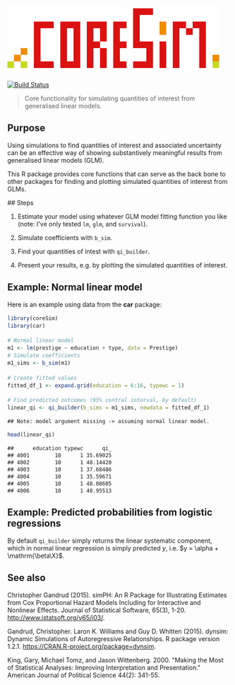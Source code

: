 ![coreSim logo](img/coreSim_logo.png)

[![Build Status](https://travis-ci.org/christophergandrud/coreSim.svg?branch=master)](https://travis-ci.org/christophergandrud/coreSim)

> Core functionality for simulating quantities of interest from generalised linear 
models.

## Purpose

Using simulations to find quantities of interest and associated uncertainty
can be an effective way of showing substantively meaningful results from 
generalised linear models (GLM). 

This R package provides core functions that can serve as the back bone to other
packages for finding and plotting simulated quantities of interest from GLMs.

## Steps

1. Estimate your model using whatever GLM model fitting function you like 
(note: I've only tested `lm`, `glm`, and `survival`).

2. Simulate coefficients with `b_sim`.

3. Find your quantities of intest with `qi_builder`.

4. Present your results, e.g. by plotting the simulated quantities of 
interest.

## Example: Normal linear model 

Here is an example using data from the **car** package:


```r
library(coreSim)
library(car)

# Normal linear model
m1 <- lm(prestige ~ education + type, data = Prestige)
# Simulate coefficients
m1_sims <- b_sim(m1)

# Create fitted values
fitted_df_1 <- expand.grid(education = 6:16, typewc = 1)

# Find predicted outcomes (95% central interval, by default)
linear_qi <- qi_builder(b_sims = m1_sims, newdata = fitted_df_1)
```

```
## Note: model argument missing -> assuming normal linear model.
```

```r
head(linear_qi)
```

```
##      education typewc      qi_
## 4001        10      1 35.69025
## 4002        10      1 48.14420
## 4003        10      1 37.68486
## 4004        10      1 35.59671
## 4005        10      1 48.08605
## 4006        10      1 40.95513
```

## Example: Predicted probabilities from logistic regressions

By default `qi_builder` simply returns the linear systematic component, which 
in normal linear regression is simply predicted $y$, i.e. 
$y = \alpha + \mathrm{\beta\X}$.



## See also

Christopher Gandrud (2015). simPH: An R Package for Illustrating Estimates from
Cox Proportional Hazard Models Including for Interactive and Nonlinear Effects.
Journal of Statistical Software, 65(3), 1-20.
<http://www.jstatsoft.org/v65/i03/>.

Gandrud, Christopher. Laron K. Williams and Guy D. Whitten (2015). dynsim: Dynamic
Simulations of Autoregressive Relationships. R package version 1.2.1.
<https://CRAN.R-project.org/package=dynsim>.

King, Gary, Michael Tomz, and Jason Wittenberg. 2000. "Making the Most of 
Statistical Analyses: Improving Interpretation and Presentation." American 
Journal of Political Science 44(2): 341-55.


